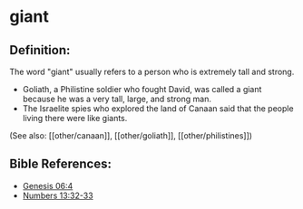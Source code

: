 # giant #

## Definition: ##

The word "giant" usually refers to a person who is extremely tall and strong.

* Goliath, a Philistine soldier who fought David, was called a giant because he was a very tall, large, and strong man.
* The Israelite spies who explored the land of Canaan said that the people living there were like giants.

(See also: [[other/canaan]], [[other/goliath]], [[other/philistines]])

## Bible References: ##

* [Genesis 06:4](en/tn/gen/help/06/04)
* [Numbers 13:32-33](en/tn/num/help/13/32)